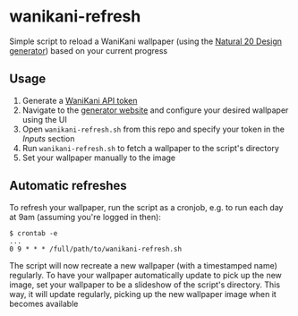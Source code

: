 # wanikani-refresh
Simple script to reload a WaniKani wallpaper (using the [Natural 20 Design generator](https://wkw.natural20design.com/)) based on your current progress

## Usage

1. Generate a [WaniKani API token](https://www.wanikani.com/settings/personal_access_tokens)
2. Navigate to the [generator website](https://wkw.natural20design.com/) and configure your desired wallpaper using the UI
3. Open `wanikani-refresh.sh` from this repo and specify your token in the _Inputs_ section
4. Run `wanikani-refresh.sh` to fetch a wallpaper to the script's directory
5. Set your wallpaper manually to the image

## Automatic refreshes

To refresh your wallpaper, run the script as a cronjob, e.g. to run each day at 9am (assuming you're logged in then):

```
$ crontab -e
...
0 9 * * * /full/path/to/wanikani-refresh.sh
```

The script will now recreate a new wallpaper (with a timestamped name) regularly. To have your wallpaper automatically update to pick up the new image, set your wallpaper to be a slideshow of the script's directory. This way, it will update regularly, picking up the new wallpaper image when it becomes available
